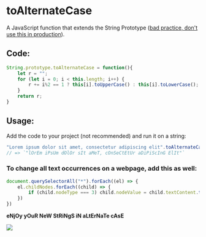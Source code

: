 # toAlternateCase
A JavaScript function that extends the String Prototype ([bad practice, don't use this in production](https://developer.mozilla.org/en-US/docs/Web/JavaScript/Inheritance_and_the_prototype_chain#Bad_practice_Extension_of_native_prototypes)).

## Code:
```javascript
String.prototype.toAlternateCase = function(){
    let r = "";
    for (let i = 0; i < this.length; i++) {
        r += i%2 == 1 ? this[i].toUpperCase() : this[i].toLowerCase();
    }
    return r;
}
```

## Usage:
Add the code to your project (not recommended) and run it on a string:

```javascript
"Lorem ipsum dolor sit amet, consectetur adipiscing elit".toAlternateCase()
// => `"lOrEm iPsUm dOlOr sIt aMeT, cOnSeCtEtUr aDiPiScInG ElIt"`
```

### To change all text occurrences on a webpage, add this as well:

```javascript
document.querySelectorAll("*").forEach((el) => {
    el.childNodes.forEach((child) => {
        if (child.nodeType === 3) child.nodeValue = child.textContent.toAlternateCase()
    })
})
```

__eNjOy yOuR NeW StRiNgS iN aLtErNaTe cAsE__

![](https://user-images.githubusercontent.com/5780704/89944710-8d8b4400-dc20-11ea-8126-cb043aa16cf9.png)
